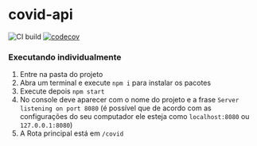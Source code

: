 # covid-api

![CI build](https://github.com/jhomarolo/covid-api/workflows/CI%20build/badge.svg) [![codecov](https://codecov.io/gh/jhomarolo/covid-api/branch/master/graph/badge.svg)](https://codecov.io/gh/jhomarolo/covid-api)


### Executando individualmente


1. Entre na pasta do projeto
2. Abra um terminal e execute `npm i` para instalar os pacotes
3. Execute depois `npm start`
4. No console deve aparecer com o nome do projeto e a frase `Server listening on port 8080` (é possível que de acordo com as configurações do seu computador ele esteja como `localhost:8080` ou `127.0.0.1:8080`)
5. A Rota principal está em `/covid`


